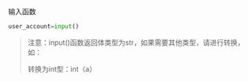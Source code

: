 输入函数

```python
user_account=input()
```

> 注意：input()函数返回体类型为str，如果需要其他类型，请进行转换，如：
>
> 转换为int型：int（a）

